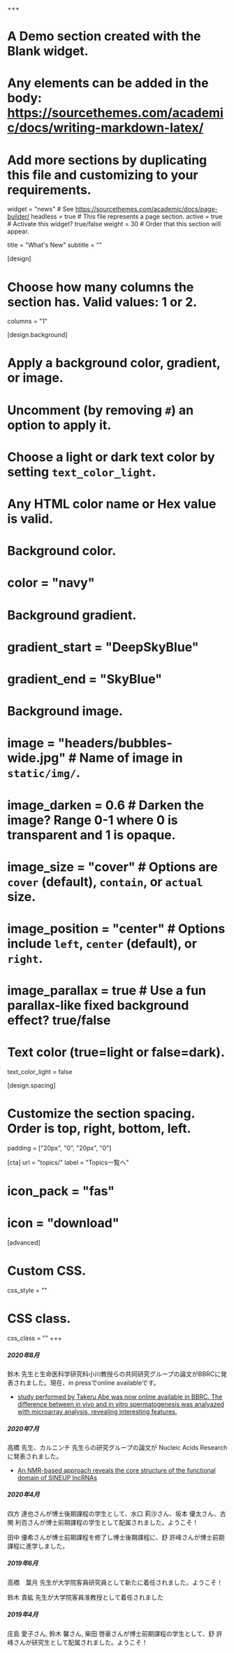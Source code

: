 +++
# A Demo section created with the Blank widget.
# Any elements can be added in the body: https://sourcethemes.com/academic/docs/writing-markdown-latex/
# Add more sections by duplicating this file and customizing to your requirements.

widget = "news"  # See https://sourcethemes.com/academic/docs/page-builder/
headless = true  # This file represents a page section.
active = true  # Activate this widget? true/false
weight = 30  # Order that this section will appear.

title = "What's New"
subtitle = ""

[design]
  # Choose how many columns the section has. Valid values: 1 or 2.
  columns = "1"

[design.background]
  # Apply a background color, gradient, or image.
  #   Uncomment (by removing `#`) an option to apply it.
  #   Choose a light or dark text color by setting `text_color_light`.
  #   Any HTML color name or Hex value is valid.

  # Background color.
  # color = "navy"
  
  # Background gradient.
  # gradient_start = "DeepSkyBlue"
  # gradient_end = "SkyBlue"
  
  # Background image.
  # image = "headers/bubbles-wide.jpg"  # Name of image in `static/img/`.
  # image_darken = 0.6  # Darken the image? Range 0-1 where 0 is transparent and 1 is opaque.
  # image_size = "cover"  #  Options are `cover` (default), `contain`, or `actual` size.
  # image_position = "center"  # Options include `left`, `center` (default), or `right`.
  # image_parallax = true  # Use a fun parallax-like fixed background effect? true/false

  # Text color (true=light or false=dark).
  text_color_light = false

[design.spacing]
  # Customize the section spacing. Order is top, right, bottom, left.
  padding = ["20px", "0", "20px", "0"]

[cta]
  url = "topics/"
  label = "Topics一覧へ"
  # icon_pack = "fas"
  # icon = "download"
  

[advanced]
 # Custom CSS. 
 css_style = ""
 
 # CSS class.
 css_class = ""
+++
#####  2020年8月

鈴木 先生と生命医科学研究科小川教授らの共同研究グループの論文がBBRCに発表されました。現在、in pressでonline availableです。

- [study performed by Takeru Abe was now online available in BBRC. The difference between in vivo and in vitro spermatogenesis was analyazed with microarray analysis, revealing interesting features.](https://www.sciencedirect.com/science/article/pii/S0006291X20313826)

#####  2020年7月

高橋 先生、カルニンチ 先生らの研究グループの論文が Nucleic Acids Researchに発表されました。

- [An NMR-based approach reveals the core structure of the functional domain of SINEUP lncRNAs](https://academic.oup.com/nar/advance-article/doi/10.1093/nar/gkaa598/5874913)

#####  2020年4月

四方 達也さんが博士後期課程の学生として、水口 莉沙さん、坂本 優太さん、古関 利百さんが博士前期課程の学生として配属されました。ようこそ！

田中 優希さんが博士前期課程を修了し博士後期課程に、舒 許峰さんが博士前期課程に進学しました。

##### 2019年6月

高橋　葉月 先生が大学院客員研究員として新たに着任されました。ようこそ！

鈴木 貴紘 先生が大学院客員准教授として着任されました

##### 2019年4月

庄島 愛子さん, 鈴木 馨さん, 柴田 啓豪さんが博士前期課程の学生として、舒 許峰さんが研究生として配属されました。ようこそ！


